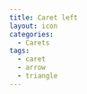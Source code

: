 ```yaml
---
title: Caret left
layout: icon
categories:
  - Carets
tags:
  - caret
  - arrow
  - triangle
---
```

